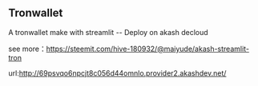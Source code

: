 ## Tronwallet

A tronwallet make with streamlit -- Deploy on akash decloud

see more：https://steemit.com/hive-180932/@maiyude/akash-streamlit-tron

url:http://69psvqo6npcjt8c056d44omnlo.provider2.akashdev.net/
